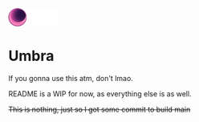<img src="/watermark.png" width="100">

# Umbra

If you gonna use this atm, don't lmao.

README is a WIP for now, as everything else is as well.

~~This is nothing, just so I got some commit to build main~~
